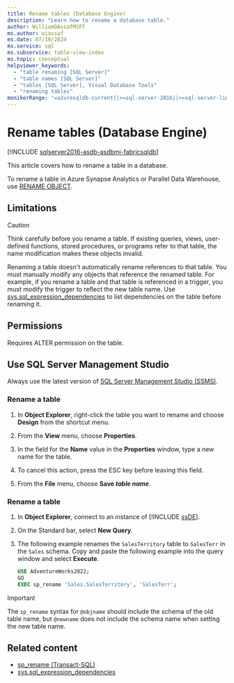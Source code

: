 ```yaml
---
title: Rename tables (Database Engine)
description: "Learn how to rename a database table."
author: WilliamDAssafMSFT
ms.author: wiassaf
ms.date: 07/19/2024
ms.service: sql
ms.subservice: table-view-index
ms.topic: conceptual
helpviewer_keywords:
  - "table renaming [SQL Server]"
  - "table names [SQL Server]"
  - "tables [SQL Server], Visual Database Tools"
  - "renaming tables"
monikerRange: "=azuresqldb-current||>=sql-server-2016||>=sql-server-linux-2017||=azuresqldb-mi-current||=fabric"
---
```


# Rename tables (Database Engine)

[!INCLUDE [sqlserver2016-asdb-asdbmi-fabricsqldb](../../includes/applies-to-version/sqlserver2016-asdb-asdbmi-fabricsqldb.md)]

This article covers how to rename a table in a database.

To rename a table in Azure Synapse Analytics or Parallel Data Warehouse, use [RENAME OBJECT](../../t-sql/statements/rename-transact-sql.md).

## <a id="Restrictions"></a> Limitations

> [!CAUTION]
> Think carefully before you rename a table. If existing queries, views, user-defined functions, stored procedures, or programs refer to that table, the name modification makes these objects invalid.

Renaming a table doesn't automatically rename references to that table. You must manually modify any objects that reference the renamed table. For example, if you rename a table and that table is referenced in a trigger, you must modify the trigger to reflect the new table name. Use [sys.sql_expression_dependencies](../../relational-databases/system-catalog-views/sys-sql-expression-dependencies-transact-sql.md) to list dependencies on the table before renaming it.

## Permissions

Requires ALTER permission on the table.

## <a id="SSMSProcedure"></a> Use SQL Server Management Studio

Always use the latest version of [SQL Server Management Studio (SSMS)](../../ssms/download-sql-server-management-studio-ssms.md).

### Rename a table

1. In **Object Explorer**, right-click the table you want to rename and choose **Design** from the shortcut menu.

1. From the **View** menu, choose **Properties**.

1. In the field for the **Name** value in the **Properties** window, type a new name for the table.

1. To cancel this action, press the ESC key before leaving this field.

1. From the **File** menu, choose **Save _table name_**.

### Rename a table

1. In **Object Explorer**, connect to an instance of [!INCLUDE [ssDE](../../includes/ssde-md.md)].  

1. On the Standard bar, select **New Query**.  

1. The following example renames the `SalesTerritory` table to `SalesTerr` in the `Sales` schema. Copy and paste the following example into the query window and select **Execute**.

    ```sql
    USE AdventureWorks2022;
    GO
    EXEC sp_rename 'Sales.SalesTerritory', 'SalesTerr';
    ```

> [!IMPORTANT]
> The `sp_rename` syntax for `@objname` should include the schema of the old table name, but `@newname` does not include the schema name when setting the new table name.

## Related content

- [sp_rename (Transact-SQL)](../../relational-databases/system-stored-procedures/sp-rename-transact-sql.md)
- [sys.sql_expression_dependencies](../../relational-databases/system-catalog-views/sys-sql-expression-dependencies-transact-sql.md)
